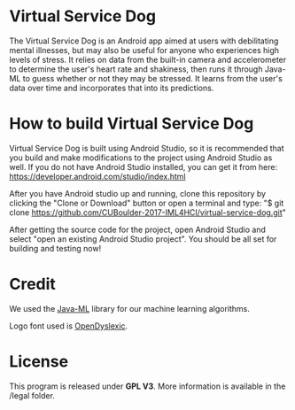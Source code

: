 # Virtual Service Dog
The Virtual Service Dog is an Android app aimed at users with debilitating mental illnesses, but may also be useful for anyone who experiences high levels of stress. It relies on data from the built-in camera and accelerometer to determine the user's heart rate and shakiness, then runs it through Java-ML to guess whether or not they may be stressed. It learns from the user's data over time and incorporates that into its predictions.

# How to build Virtual Service Dog
Virtual Service Dog is built using Android Studio, so it is recommended that you build and make modifications to the project using Android Studio as well. If you do not have Android Studio installed, you can get it from here: https://developer.android.com/studio/index.html

After you have Android studio up and running, clone this repository by clicking the "Clone or Download" button or open a terminal and type:
"$ git clone https://github.com/CUBoulder-2017-IML4HCI/virtual-service-dog.git"

After getting the source code for the project, open Android Studio and select "open an existing Android Studio project". You should be all set for building and testing now!

# Credit
We used the [Java-ML](http://java-ml.sourceforge.net) library for our machine learning algorithms.

Logo font used is [OpenDyslexic](http://opendyslexic.org/).

# License
This program is released under **GPL V3**. More information is available in the /legal folder.

